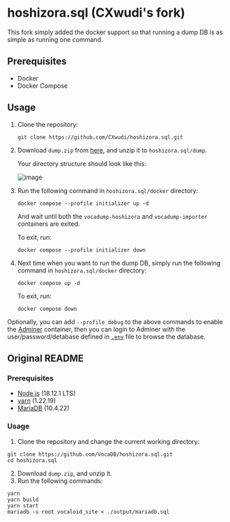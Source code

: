 # hoshizora.sql (CXwudi's fork)

This fork simply added the docker support so that running a dump DB is as simple as running one command.

## Prerequisites

- Docker
- Docker Compose

## Usage

1. Clone the repository:

    ```
    git clone https://github.com/CXwudi/hoshizora.sql.git
    ```

2. Download `dump.zip` from [here](https://vocaloid.eu/vocadb/dump.zip), and unzip it to `hoshizora.sql/dump`.

    Your directory structure should look like this:

    ![image](https://s2.loli.net/2023/06/05/V2CzlNHPo4wrsd9.png)

3. Run the following command in `hoshizora.sql/docker` directory:

    ```
    docker compose --profile initializer up -d
    ```

    And wait until both the `vocadump-hoshizora` and `vocadump-importer` containers are exited.

    To exit, run:

    ```
    docker compose --profile initializer down
    ```

4. Next time when you want to run the dump DB, simply run the following command in `hoshizora.sql/docker` directory:

    ```
    docker compose up -d
    ```

    To exit, run:

    ```
    docker compose down
    ```

Optionally, you can add `--profile debug` to the above commands to enable the [Adminer](https://hub.docker.com/_/adminer) container, then you can login to Adminer with the user/password/detabase defined in [`.env`](docker/.env) file to browse the database.

## Original README

### Prerequisites

- [Node.js](https://nodejs.org/en/) (18.12.1 LTS)
- [yarn](https://yarnpkg.com/) (1.22.19)
- [MariaDB](https://mariadb.org/) (10.4.22)

### Usage

1. Clone the repository and change the current working directory:

```
git clone https://github.com/VocaDB/hoshizora.sql.git
cd hoshizora.sql
```

2. Download `dump.zip`, and unzip it.
3. Run the following commands:

```
yarn
yarn build
yarn start
mariadb -u root vocaloid_site < ./output/mariadb.sql
```
